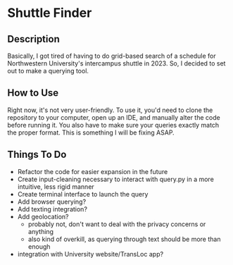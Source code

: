 # Shuttle Finder

## Description

Basically, I got tired of having to do grid-based search of a schedule for Northwestern University's intercampus shuttle in 2023.  So, I decided to set out to make a querying tool.

## How to Use

Right now, it's not very user-friendly.  To use it, you'd need to clone the repository to your computer, open up an IDE, and manually alter the code before running it.  You also have to make sure your queries exactly match the proper format.  This is something I will be fixing ASAP.

## Things To Do

- Refactor the code for easier expansion in the future
- Create input-cleaning necessary to interact with query.py in a more intuitive, less rigid manner
- Create terminal interface to launch the query
- Add browser querying?
- Add texting integration?
- Add geolocation?
  - probably not, don't want to deal with the privacy concerns or anything
  - also kind of overkill, as querying through text should be more than enough
- integration with University website/TransLoc app?
